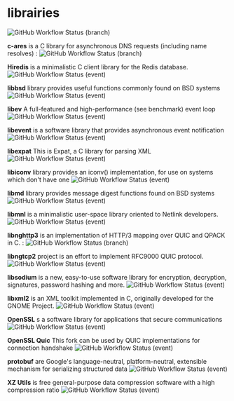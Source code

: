 # librairies
![GitHub Workflow Status (branch)](https://img.shields.io/github/workflow/status/vpolaris/librairies/Build%20development%20environment/main?label=Build%20development%20environment%20&style=plastic)

**c-ares** is a C library for asynchronous DNS requests (including name resolves) :
![GitHub Workflow Status (branch)](https://img.shields.io/github/workflow/status/vpolaris/librairies/Compile%20c-ares%20librairies/main?label=c-ares&style=plastic)

**Hiredis** is a minimalistic C client library for the Redis database.
![GitHub Workflow Status (event)](https://img.shields.io/github/workflow/status/vpolaris/librairies/Compile%20hiredis%20library?event=push&label=hiredis&style=plastic)

**libbsd** library provides useful functions commonly found on BSD systems
![GitHub Workflow Status (event)](https://img.shields.io/github/workflow/status/vpolaris/librairies/Compile%20libbsd%20library?event=push&label=libbsd&style=plastic)

**libev** A full-featured and high-performance (see benchmark) event loop
![GitHub Workflow Status (event)](https://img.shields.io/github/workflow/status/vpolaris/librairies/Compile%20libev%20library?event=push&label=libev&style=plastic)

**libevent** is a software library that provides asynchronous event notification
![GitHub Workflow Status (event)](https://img.shields.io/github/workflow/status/vpolaris/librairies/Compile%20libevent%20library?event=push&label=libevent&style=plastic)

**libexpat** This is Expat, a C library for parsing XML
![GitHub Workflow Status (event)](https://img.shields.io/github/workflow/status/vpolaris/librairies/Compile%20libexpat%20library?event=push&label=libexpat&style=plastic)

**libiconv** library provides an iconv() implementation, for use on systems which don't have one
![GitHub Workflow Status (event)](https://img.shields.io/github/workflow/status/vpolaris/librairies/Compile%20libiconv%20library?event=push&label=libiconv&style=plastic)

**libmd** library provides message digest functions found on BSD systems 
![GitHub Workflow Status (event)](https://img.shields.io/github/workflow/status/vpolaris/librairies/Compile%20libmd%20library?event=push&label=libmd&style=plastic)

**libmnl** is a minimalistic user-space library oriented to Netlink developers.
![GitHub Workflow Status (event)](https://img.shields.io/github/workflow/status/vpolaris/librairies/Compile%20libmnl%20library?event=push&label=libmnl&style=plastic)

**libnghttp3** is an implementation of HTTP/3 mapping over QUIC and QPACK in C. :
![GitHub Workflow Status (branch)](https://img.shields.io/github/workflow/status/vpolaris/librairies/Compile%20libnghttp3%20librairies/main?label=libnghttp3%20%20&style=plastic)

**libngtcp2** project is an effort to implement RFC9000 QUIC protocol.
![GitHub Workflow Status (event)](https://img.shields.io/github/workflow/status/vpolaris/librairies/Compile%20libngtcp2%20library?event=push&label=libngtcp2&style=plastic)

**libsodium** is a new, easy-to-use software library for encryption, decryption, signatures, password hashing and more.
![GitHub Workflow Status (event)](https://img.shields.io/github/workflow/status/vpolaris/librairies/Compile%20libsodium%20library?event=push&label=libsodium&style=plastic)

**libxml2** is an XML toolkit implemented in C, originally developed for the GNOME Project.
![GitHub Workflow Status (event)](https://img.shields.io/github/workflow/status/vpolaris/librairies/Compile%20libxml2%20library?event=push&label=libxml2&style=plastic)

**OpenSSL**  s a software library for applications that secure communications
![GitHub Workflow Status (event)](https://img.shields.io/github/workflow/status/vpolaris/librairies/Compile%20openssl%20librairies?event=push&label=openssl&style=plastic)

**OpenSSL Quic** This fork can be used by QUIC implementations for connection handshake
![GitHub Workflow Status (event)](https://img.shields.io/github/workflow/status/vpolaris/librairies/Compile%20openssl-quic%20librairies?event=push&label=openssl-quic&style=plastic)

**protobuf** are Google's language-neutral, platform-neutral, extensible mechanism for serializing structured data
![GitHub Workflow Status (event)](https://img.shields.io/github/workflow/status/vpolaris/librairies/Compile%20protobuf%20library?event=push&label=protobuf&style=plastic)


**XZ Utils** is free general-purpose data compression software with a high compression ratio
![GitHub Workflow Status (event)](https://img.shields.io/github/workflow/status/vpolaris/librairies/Compile%20xzutil%20library?event=push&label=xzutil&style=plastic)

